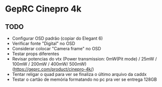 # GepRC Cinepro 4k

## TODO

- Configurar OSD padrão (copiar do Elegant 6)
- Verificar fonte "Digital" no OSD
- Considerar colocar "Camera frame" no OSD
- Testar props diferentes
- Revisar potencias do vtx (Power transmission: 0mW(Pit mode) / 25mW / 100mW / 200mW / 400mW/ 500mW)
  (https://geprc.com/product/cinepro-4k/)
- Tentar religar o quad para ver se finaliza o último arquivo da caddx
- Testar o cartão de memória formatando no pc pra ver se entrega 128GB
